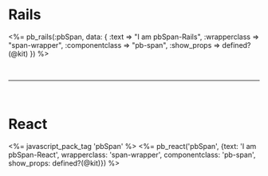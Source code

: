 # Rails
<%= pb_rails(:pbSpan, data: { :text => "I am pbSpan-Rails", :wrapperclass => "span-wrapper", :componentclass => "pb-span", :show_props => defined?(@kit) }) %>

<br/><hr/><br/>

# React
<%= javascript_pack_tag 'pbSpan' %>
<%= pb_react('pbSpan', {text: 'I am pbSpan-React', wrapperclass: 'span-wrapper', componentclass: 'pb-span', show_props: defined?(@kit)}) %>
